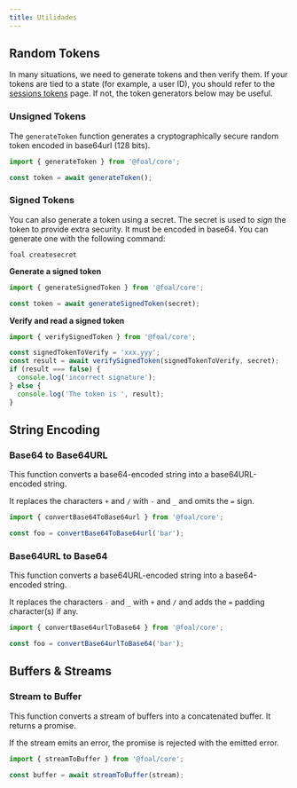 ```yaml
---
title: Utilidades
---
```


## Random Tokens

In many situations, we need to generate tokens and then verify them. If your tokens are tied to a state (for example, a user ID), you should refer to the [sessions tokens](../authentication/session-tokens.md) page. If not, the token generators below may be useful.

### Unsigned Tokens

The `generateToken` function generates a cryptographically secure random token encoded in base64url (128 bits).

```typescript
import { generateToken } from '@foal/core';

const token = await generateToken();
```

### Signed Tokens

You can also generate a token using a secret. The secret is used to *sign* the token to provide extra security. It must be encoded in base64. You can generate one with the following command:

```
foal createsecret
```

**Generate a signed token**
```typescript
import { generateSignedToken } from '@foal/core';

const token = await generateSignedToken(secret);
```

**Verify and read a signed token**
```typescript
import { verifySignedToken } from '@foal/core';

const signedTokenToVerify = 'xxx.yyy';
const result = await verifySignedToken(signedTokenToVerify, secret);
if (result === false) {
  console.log('incorrect signature');
} else {
  console.log('The token is ', result);
}
```

## String Encoding

### Base64 to Base64URL

This function converts a base64-encoded string into a base64URL-encoded string. 

It replaces the characters `+` and `/` with `-` and `_` and omits the `=` sign.

```typescript
import { convertBase64ToBase64url } from '@foal/core';

const foo = convertBase64ToBase64url('bar');
```

### Base64URL to Base64

This function converts a base64URL-encoded string into a base64-encoded string. 

It replaces the characters `-` and `_` with `+` and `/` and adds the `=` padding character(s) if any.

```typescript
import { convertBase64urlToBase64 } from '@foal/core';

const foo = convertBase64urlToBase64('bar');
```

## Buffers & Streams

### Stream to Buffer

This function converts a stream of buffers into a concatenated buffer. It returns a promise.

If the stream emits an error, the promise is rejected with the emitted error.

```typescript
import { streamToBuffer } from '@foal/core';

const buffer = await streamToBuffer(stream);
```